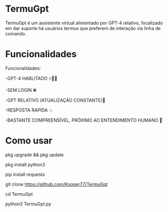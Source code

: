 # TermuGpt
TermuGpt é um assistente virtual alimentado por GPT-4 relativo, focalizado em dar suporte há usuários termux que preferem de interação via linha de comando.

# Funcionalidades

Funcionalidades:

-GPT-4 HABLITADO ⚡🥱🤙

-SEM LOGIN ❌

-GPT RELATIVO (ATUALIZAÇÃO CONSTANTE)🔄

-RESPOSTA RAPIDA 💥

-BASTANTE COMPREENSÍVEL, PRÓXIMO AO ENTENDIMENTO HUMANO 🧠

# Como usar 

pkg upgrade && pkg update

pkg install python3

pip install requests 

git clone https://github.com/Kooper77/TermuGpt

cd TermuGpt

python3 TermuGpt.py


